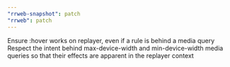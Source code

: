 ```yaml
---
"rrweb-snapshot": patch
"rrweb": patch
---
```


Ensure :hover works on replayer, even if a rule is behind a media query
Respect the intent behind max-device-width and min-device-width media queries so that their effects are apparent in the replayer context
